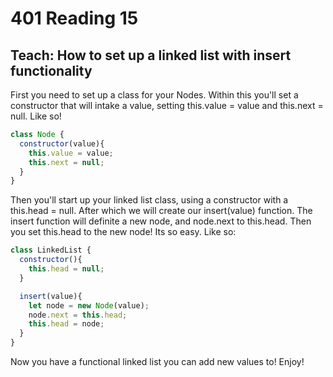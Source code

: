 # 401 Reading 15

## Teach: How to set up a linked list with insert functionality

First you need to set up a class for your Nodes. Within this you'll set a constructor that will intake a value, setting this.value = value and this.next = null. Like so!

``` JavaScript
class Node {
  constructor(value){
    this.value = value;
    this.next = null;
  }
}
```

Then you'll start up your linked list class, using a constructor with a this.head = null. After which we will create our insert(value) function. The insert function will definite a new node, and node.next to this.head. Then you set this.head to the new node! Its so easy. Like so:

``` Javascript
class LinkedList {
  constructor(){
    this.head = null;
  }

  insert(value){
    let node = new Node(value);
    node.next = this.head;
    this.head = node;
  }
}
```

Now you have a functional linked list you can add new values to! Enjoy!
